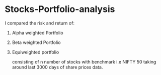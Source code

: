 # Stocks-Portfolio-analysis
I compared the risk and return of:

1. Alpha weighted Portfolio 
2. Beta weighted Portfolio
3. Equiweighted portfolio 

     consisting of n number of stocks with benchmark i.e NIFTY 50
     taking around last 3000 days of share prices data.
